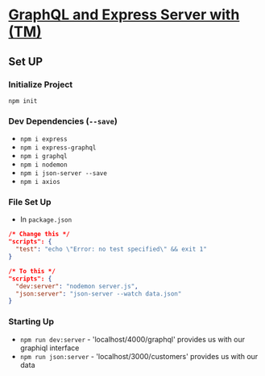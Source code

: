 # [GraphQL and Express Server with (TM)](https://www.youtube.com/watch?v=PEcJxkylcRM&list=PLillGF-RfqbYZty73_PHBqKRDnv7ikh68&index=2)

## Set UP

### Initialize Project
`npm init`

### Dev Dependencies (`--save`)
- `npm i express`
- `npm i express-graphql`
- `npm i graphql`
- `npm i nodemon`
- `npm i json-server --save`
- `npm i axios`

### File Set Up
- In `package.json`

```json
/* Change this */
"scripts": {
  "test": "echo \"Error: no test specified\" && exit 1"
}

/* To this */
"scripts": {
  "dev:server": "nodemon server.js",
  "json:server": "json-server --watch data.json"
}
```

### Starting Up
- `npm run dev:server` - 'localhost/4000/graphql' provides us with our graphiql interface
- `npm run json:server` - 'localhost/3000/customers' provides us with our data
